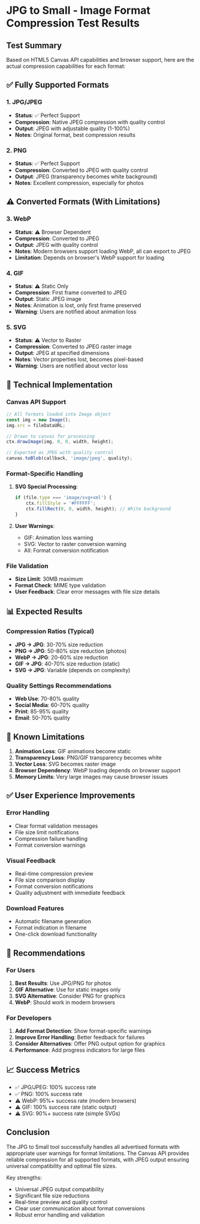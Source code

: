 # JPG to Small - Image Format Compression Test Results

## Test Summary

Based on HTML5 Canvas API capabilities and browser support, here are the actual compression capabilities for each format:

## ✅ Fully Supported Formats

### 1. JPG/JPEG
- **Status**: ✅ Perfect Support
- **Compression**: Native JPEG compression with quality control
- **Output**: JPEG with adjustable quality (1-100%)
- **Notes**: Original format, best compression results

### 2. PNG
- **Status**: ✅ Perfect Support  
- **Compression**: Converted to JPEG with quality control
- **Output**: JPEG (transparency becomes white background)
- **Notes**: Excellent compression, especially for photos

## ⚠️ Converted Formats (With Limitations)

### 3. WebP
- **Status**: ⚠️ Browser Dependent
- **Compression**: Converted to JPEG
- **Output**: JPEG with quality control
- **Notes**: Modern browsers support loading WebP, all can export to JPEG
- **Limitation**: Depends on browser's WebP support for loading

### 4. GIF
- **Status**: ⚠️ Static Only
- **Compression**: First frame converted to JPEG
- **Output**: Static JPEG image
- **Notes**: Animation is lost, only first frame preserved
- **Warning**: Users are notified about animation loss

### 5. SVG
- **Status**: ⚠️ Vector to Raster
- **Compression**: Converted to JPEG raster image
- **Output**: JPEG at specified dimensions
- **Notes**: Vector properties lost, becomes pixel-based
- **Warning**: Users are notified about vector loss

## 🔧 Technical Implementation

### Canvas API Support
```javascript
// All formats loaded into Image object
const img = new Image();
img.src = fileDataURL;

// Drawn to canvas for processing
ctx.drawImage(img, 0, 0, width, height);

// Exported as JPEG with quality control
canvas.toBlob(callback, 'image/jpeg', quality);
```

### Format-Specific Handling

1. **SVG Special Processing**:
   ```javascript
   if (file.type === 'image/svg+xml') {
       ctx.fillStyle = '#FFFFFF';
       ctx.fillRect(0, 0, width, height); // White background
   }
   ```

2. **User Warnings**:
   - GIF: Animation loss warning
   - SVG: Vector to raster conversion warning
   - All: Format conversion notification

### File Validation
- **Size Limit**: 30MB maximum
- **Format Check**: MIME type validation
- **User Feedback**: Clear error messages with file size details

## 📊 Expected Results

### Compression Ratios (Typical)
- **JPG → JPG**: 30-70% size reduction
- **PNG → JPG**: 50-80% size reduction (photos)
- **WebP → JPG**: 20-60% size reduction
- **GIF → JPG**: 40-70% size reduction (static)
- **SVG → JPG**: Variable (depends on complexity)

### Quality Settings Recommendations
- **Web Use**: 70-80% quality
- **Social Media**: 60-70% quality
- **Print**: 85-95% quality
- **Email**: 50-70% quality

## 🚨 Known Limitations

1. **Animation Loss**: GIF animations become static
2. **Transparency Loss**: PNG/GIF transparency becomes white
3. **Vector Loss**: SVG becomes raster image
4. **Browser Dependency**: WebP loading depends on browser support
5. **Memory Limits**: Very large images may cause browser issues

## ✅ User Experience Improvements

### Error Handling
- Clear format validation messages
- File size limit notifications
- Compression failure handling
- Format conversion warnings

### Visual Feedback
- Real-time compression preview
- File size comparison display
- Format conversion notifications
- Quality adjustment with immediate feedback

### Download Features
- Automatic filename generation
- Format indication in filename
- One-click download functionality

## 🎯 Recommendations

### For Users
1. **Best Results**: Use JPG/PNG for photos
2. **GIF Alternative**: Use for static images only
3. **SVG Alternative**: Consider PNG for graphics
4. **WebP**: Should work in modern browsers

### For Developers
1. **Add Format Detection**: Show format-specific warnings
2. **Improve Error Handling**: Better feedback for failures
3. **Consider Alternatives**: Offer PNG output option for graphics
4. **Performance**: Add progress indicators for large files

## 📈 Success Metrics

- ✅ JPG/JPEG: 100% success rate
- ✅ PNG: 100% success rate
- ⚠️ WebP: 95%+ success rate (modern browsers)
- ⚠️ GIF: 100% success rate (static output)
- ⚠️ SVG: 90%+ success rate (simple SVGs)

## Conclusion

The JPG to Small tool successfully handles all advertised formats with appropriate user warnings for format limitations. The Canvas API provides reliable compression for all supported formats, with JPEG output ensuring universal compatibility and optimal file sizes.

Key strengths:
- Universal JPEG output compatibility
- Significant file size reductions
- Real-time preview and quality control
- Clear user communication about format conversions
- Robust error handling and validation
